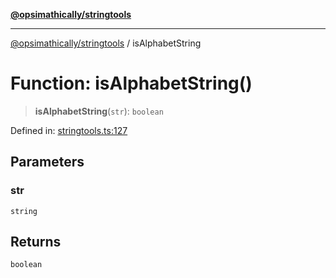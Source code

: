 [**@opsimathically/stringtools**](../README.md)

***

[@opsimathically/stringtools](../README.md) / isAlphabetString

# Function: isAlphabetString()

> **isAlphabetString**(`str`): `boolean`

Defined in: [stringtools.ts:127](https://github.com/opsimathically/stringtools/blob/be6279cb127c5f8c1596ccd40cdd74eea6133fed/src/stringtools.ts#L127)

## Parameters

### str

`string`

## Returns

`boolean`
